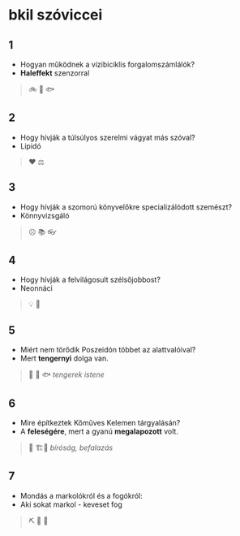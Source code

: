 # bkil szóviccei

## 1
- Hogyan működnek a vízibiciklis forgalomszámlálók?
- **Haleffekt** szenzorral

> 🚲 🔢 🐟️

## 2
- Hogy hívják a túlsúlyos szerelmi vágyat más szóval?
- Lipidó

> ❤️ ⚖️

## 3
- Hogy hívják a szomorú könyvelőkre specializálódott szemészt?
- Könnyvizsgáló

> ☹️ 📚️ 👓️

## 4
- Hogy hívják a felvilágosult szélsőjobbost?
- Neonnáci

> 💡 🔦

## 5
- Miért nem törődik Poszeidón többet az alattvalóival?
- Mert **tengernyi** dolga van.

> 🌊 🔱 🐟️ _tengerek istene_

## 6
- Mire építkeztek Kőműves Kelemen tárgyalásán?
- A **feleségére**, mert a gyanú **megalapozott** volt.

> 👷 🏗️👰 _bíróság, befalazás_

## 7

- Mondás a markolókról és a fogókról:
- Aki sokat markol - keveset fog

> ⛏️ 🔧 👐
